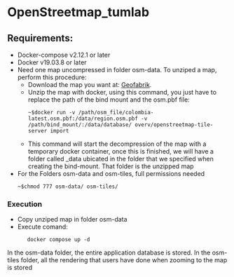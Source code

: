 # OpenStreetmap_tumlab

## Requirements:

-   Docker-compose v2.12.1 or later
-   Docker v19.03.8 or later
-   Need one map uncompressed in folder osm-data. To unziped a map, perform this procedure:
    -   Download the map you want at: [Geofabrik](http://download.geofabrik.de/).
    -   Unzip the map with docker, using this command, you just have to replace the path of the bind mount and the osm.pbf file:
        ```
        ~$docker run -v /path/osm_file/colombia-latest.osm.pbf:/data/region.osm.pbf -v /path/bind_mount/:/data/database/ overv/openstreetmap-tile-server import
        ```
    -   This command will start the decompression of the map with a temporary docker container, once this is finished, we will have a folder called _data ubicated in the folder that we specified when creating the bind-mount. That folder is the unzipped map
-   For the Folders osm-data and osm-tiles, full permissions needed
    ```
    ~$chmod 777 osm-data/ osm-tiles/
    ```
### Execution

-   Copy unziped map in folder osm-data
-   Execute comand:
    ```
       docker compose up -d
    ```
In the osm-data folder, the entire application database is stored.
In the osm-tiles folder, all the rendering that users have done when zooming to the map is stored

